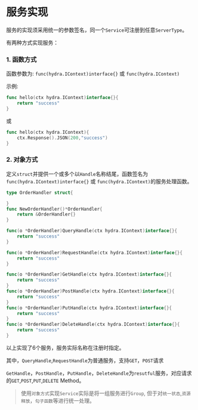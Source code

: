 # 服务实现


服务的实现须采用统一的参数签名，同一个`Service`可注册到任意`ServerType`。

有两种方式实现服务：

### 1. 函数方式

函数参数为: `func(hydra.IContext)interface{}` 或 `func(hydra.IContext)`

示例:

```go
func hello(ctx hydra.IContext)interface{}{
    return "success"
}
```

或

```go
func hello(ctx hydra.IContext){
    ctx.Response().JSON(200,"success")
}
```
### 2. 对象方式

定义`struct`并提供一个或多个以`Handle`名称结尾，函数签名为 `func(hydra.IContext)interface{}` 或 `func(hydra.IContext)`的服务处理函数。


```go
type OrderHandler struct{

}
func NewOrderHandler()*OrderHandler{
    return &OrderHandler{}
}

func(o *OrderHandler)QueryHandle(ctx hydra.IContext)interface{}{
    return "success"
}

func(o *OrderHandler)RequestHandle(ctx hydra.IContext)interface{}{
    return "success"
}

func(o *OrderHandler)GetHandle(ctx hydra.IContext)interface{}{
    return "success"
}
func(o *OrderHandler)PostHandle(ctx hydra.IContext)interface{}{
    return "success"
}
func(o *OrderHandler)PutHandle(ctx hydra.IContext)interface{}{
    return "success"
}
func(o *OrderHandler)DeleteHandle(ctx hydra.IContext)interface{}{
    return "success"
}
```
以上实现了6个服务，服务实际名称在注册时指定。

其中，`QueryHandle`,`RequestHandle`为普通服务，支持`GET`，`POST`请求

`GetHandle`，`PostHandle`，`PutHandle`，`DeleteHandle`为`resutful`服务，对应请求的`GET`,`POST`,`PUT`,`DELETE` Method。


> 使用`对象方式`实现`Service`实际是将一组服务进行`Group`, 但于对`统一状态`,`资源释放`，`勾子函数`等进行统一处理。
